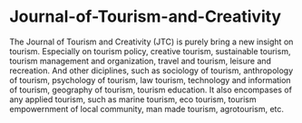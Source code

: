 # Journal-of-Tourism-and-Creativity
The Journal of Tourism and Creativity (JTC) is purely bring a new insight on tourism. Especially on tourism policy, creative tourism, sustainable tourism, tourism management and organization, travel and tourism, leisure and recreation. And other diciplines, such as sociology of tourism, anthropology of tourism, psychology of tourism, law tourism,  technology and information of tourism, geography of tourism, tourism education. It also encompases of any applied tourism, such as marine tourism, eco tourism,  tourism empowernment of local community, man made tourism, agrotourism, etc.
